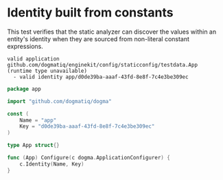# Identity built from constants

This test verifies that the static analyzer can discover the values within an
entity's identity when they are sourced from non-literal constant expressions.

```au:output au:group=matrix
valid application github.com/dogmatiq/enginekit/config/staticconfig/testdata.App (runtime type unavailable)
  - valid identity app/d0de39ba-aaaf-43fd-8e8f-7c4e3be309ec
```

```go au:input au:group=matrix
package app

import "github.com/dogmatiq/dogma"

const (
	Name = "app"
	Key = "d0de39ba-aaaf-43fd-8e8f-7c4e3be309ec"
)

type App struct{}

func (App) Configure(c dogma.ApplicationConfigurer) {
	c.Identity(Name, Key)
}
```
